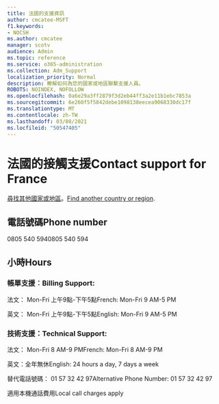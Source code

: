 ```yaml
---
title: 法國的支援資訊
author: cmcatee-MSFT
f1.keywords:
- NOCSH
ms.author: cmcatee
manager: scotv
audience: Admin
ms.topic: reference
ms.service: o365-administration
ms.collection: Adm_Support
localization_priority: Normal
description: 瞭解如何為您的國家或地區聯繫支援人員。
ROBOTS: NOINDEX, NOFOLLOW
ms.openlocfilehash: 0a6e29a3ff2879f3d2eb44ff3a2e11b1ebc7853a
ms.sourcegitcommit: 6e260f5f5842debe1098138eecea9068330dc17f
ms.translationtype: MT
ms.contentlocale: zh-TW
ms.lasthandoff: 03/08/2021
ms.locfileid: "50547405"
---
```

# <a name="contact-support-for-france"></a><span data-ttu-id="01af4-103">法國的接觸支援</span><span class="sxs-lookup"><span data-stu-id="01af4-103">Contact support for France</span></span>

<span data-ttu-id="01af4-104">[尋找其他國家或地區](../contact-support-for-business-products.md)。</span><span class="sxs-lookup"><span data-stu-id="01af4-104">[Find another country or region](../contact-support-for-business-products.md).</span></span>

## <a name="phone-number"></a><span data-ttu-id="01af4-105">電話號碼</span><span class="sxs-lookup"><span data-stu-id="01af4-105">Phone number</span></span>
<span data-ttu-id="01af4-106">0805 540 594</span><span class="sxs-lookup"><span data-stu-id="01af4-106">0805 540 594</span></span>

## <a name="hours"></a><span data-ttu-id="01af4-107">小時</span><span class="sxs-lookup"><span data-stu-id="01af4-107">Hours</span></span>
### <a name="billing-support"></a><span data-ttu-id="01af4-108">帳單支援︰</span><span class="sxs-lookup"><span data-stu-id="01af4-108">Billing Support:</span></span>

<span data-ttu-id="01af4-109">法文： Mon-Fri 上午9點-下午5點</span><span class="sxs-lookup"><span data-stu-id="01af4-109">French: Mon-Fri 9 AM-5 PM</span></span>

<span data-ttu-id="01af4-110">英文： Mon-Fri 上午9點-下午5點</span><span class="sxs-lookup"><span data-stu-id="01af4-110">English: Mon-Fri 9 AM-5 PM</span></span>

### <a name="technical-support"></a><span data-ttu-id="01af4-111">技術支援：</span><span class="sxs-lookup"><span data-stu-id="01af4-111">Technical Support:</span></span>

<span data-ttu-id="01af4-112">法文： Mon-Fri 8 AM-9 PM</span><span class="sxs-lookup"><span data-stu-id="01af4-112">French: Mon-Fri 8 AM-9 PM</span></span>

<span data-ttu-id="01af4-113">英文：全年無休</span><span class="sxs-lookup"><span data-stu-id="01af4-113">English: 24 hours a day, 7 days a week</span></span>

<span data-ttu-id="01af4-114">替代電話號碼： 01 57 32 42 97</span><span class="sxs-lookup"><span data-stu-id="01af4-114">Alternative Phone Number: 01 57 32 42 97</span></span>

<span data-ttu-id="01af4-115">適用本機通話費用</span><span class="sxs-lookup"><span data-stu-id="01af4-115">Local call charges apply</span></span>
